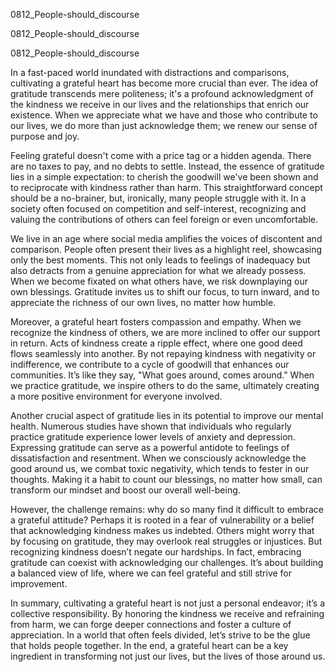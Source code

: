 
0812_People-should_discourse


0812_People-should_discourse


0812_People-should_discourse

In a fast-paced world inundated with distractions and comparisons, cultivating a grateful heart has become more crucial than ever. The idea of gratitude transcends mere politeness; it's a profound acknowledgment of the kindness we receive in our lives and the relationships that enrich our existence. When we appreciate what we have and those who contribute to our lives, we do more than just acknowledge them; we renew our sense of purpose and joy.

Feeling grateful doesn't come with a price tag or a hidden agenda. There are no taxes to pay, and no debts to settle. Instead, the essence of gratitude lies in a simple expectation: to cherish the goodwill we've been shown and to reciprocate with kindness rather than harm. This straightforward concept should be a no-brainer, but, ironically, many people struggle with it. In a society often focused on competition and self-interest, recognizing and valuing the contributions of others can feel foreign or even uncomfortable.

We live in an age where social media amplifies the voices of discontent and comparison. People often present their lives as a highlight reel, showcasing only the best moments. This not only leads to feelings of inadequacy but also detracts from a genuine appreciation for what we already possess. When we become fixated on what others have, we risk downplaying our own blessings. Gratitude invites us to shift our focus, to turn inward, and to appreciate the richness of our own lives, no matter how humble.

Moreover, a grateful heart fosters compassion and empathy. When we recognize the kindness of others, we are more inclined to offer our support in return. Acts of kindness create a ripple effect, where one good deed flows seamlessly into another. By not repaying kindness with negativity or indifference, we contribute to a cycle of goodwill that enhances our communities. It’s like they say, "What goes around, comes around." When we practice gratitude, we inspire others to do the same, ultimately creating a more positive environment for everyone involved.

Another crucial aspect of gratitude lies in its potential to improve our mental health. Numerous studies have shown that individuals who regularly practice gratitude experience lower levels of anxiety and depression. Expressing gratitude can serve as a powerful antidote to feelings of dissatisfaction and resentment. When we consciously acknowledge the good around us, we combat toxic negativity, which tends to fester in our thoughts. Making it a habit to count our blessings, no matter how small, can transform our mindset and boost our overall well-being.

However, the challenge remains: why do so many find it difficult to embrace a grateful attitude? Perhaps it is rooted in a fear of vulnerability or a belief that acknowledging kindness makes us indebted. Others might worry that by focusing on gratitude, they may overlook real struggles or injustices. But recognizing kindness doesn’t negate our hardships. In fact, embracing gratitude can coexist with acknowledging our challenges. It’s about building a balanced view of life, where we can feel grateful and still strive for improvement.

In summary, cultivating a grateful heart is not just a personal endeavor; it’s a collective responsibility. By honoring the kindness we receive and refraining from harm, we can forge deeper connections and foster a culture of appreciation. In a world that often feels divided, let’s strive to be the glue that holds people together. In the end, a grateful heart can be a key ingredient in transforming not just our lives, but the lives of those around us.